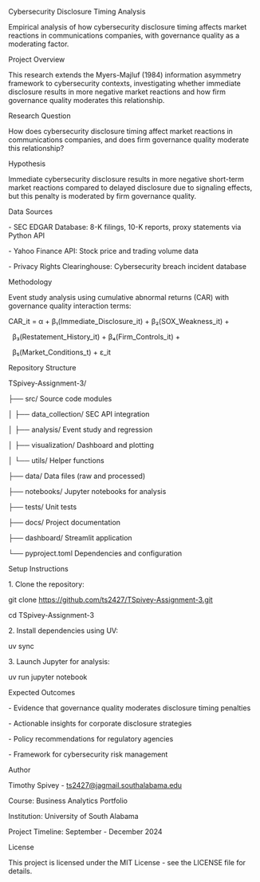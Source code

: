 Cybersecurity Disclosure Timing Analysis



Empirical analysis of how cybersecurity disclosure timing affects market reactions in communications companies, with governance quality as a moderating factor.



Project Overview



This research extends the Myers-Majluf (1984) information asymmetry framework to cybersecurity contexts, investigating whether immediate disclosure results in more negative market reactions and how firm governance quality moderates this relationship.



Research Question



How does cybersecurity disclosure timing affect market reactions in communications companies, and does firm governance quality moderate this relationship?



Hypothesis



Immediate cybersecurity disclosure results in more negative short-term market reactions compared to delayed disclosure due to signaling effects, but this penalty is moderated by firm governance quality.



Data Sources



\- SEC EDGAR Database: 8-K filings, 10-K reports, proxy statements via Python API

\- Yahoo Finance API: Stock price and trading volume data

\- Privacy Rights Clearinghouse: Cybersecurity breach incident database



Methodology



Event study analysis using cumulative abnormal returns (CAR) with governance quality interaction terms:



CAR\_it = α + β₁(Immediate\_Disclosure\_it) + β₂(SOX\_Weakness\_it) + 

&nbsp;        β₃(Restatement\_History\_it) + β₄(Firm\_Controls\_it) + 

&nbsp;        β₅(Market\_Conditions\_t) + ε\_it



Repository Structure



TSpivey-Assignment-3/

├── src/                    Source code modules

│   ├── data\_collection/    SEC API integration

│   ├── analysis/          Event study and regression

│   ├── visualization/     Dashboard and plotting

│   └── utils/            Helper functions

├── data/                  Data files (raw and processed)

├── notebooks/             Jupyter notebooks for analysis

├── tests/                 Unit tests

├── docs/                  Project documentation

├── dashboard/             Streamlit application

└── pyproject.toml        Dependencies and configuration



Setup Instructions



1\. Clone the repository:

git clone https://github.com/ts2427/TSpivey-Assignment-3.git

cd TSpivey-Assignment-3



2\. Install dependencies using UV:

uv sync



3\. Launch Jupyter for analysis:

uv run jupyter notebook



Expected Outcomes



\- Evidence that governance quality moderates disclosure timing penalties

\- Actionable insights for corporate disclosure strategies  

\- Policy recommendations for regulatory agencies

\- Framework for cybersecurity risk management



Author



Timothy Spivey - ts2427@jagmail.southalabama.edu



Course: Business Analytics Portfolio  

Institution: University of South Alabama  

Project Timeline: September - December 2024



License



This project is licensed under the MIT License - see the LICENSE file for details.

